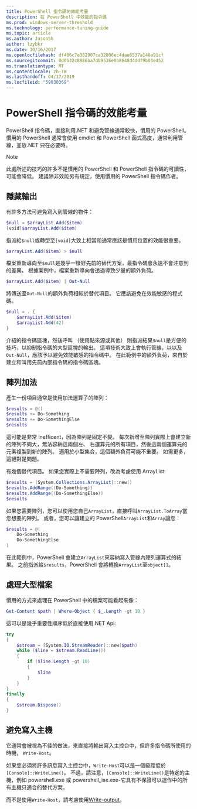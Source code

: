 ```yaml
---
title: PowerShell 指令碼的效能考量
description: 在 PowerShell 中效能的指令碼
ms.prod: windows-server-threshold
ms.technology: performance-tuning-guide
ms.topic: article
ms.author: JasonSh
author: lzybkr
ms.date: 10/16/2017
ms.openlocfilehash: df406c7e382907ca32006ec4dae6537a140a91cf
ms.sourcegitcommit: 0d0b32c8986ba7db9536e0b8648d4ddf9b03e452
ms.translationtype: MT
ms.contentlocale: zh-TW
ms.lasthandoff: 04/17/2019
ms.locfileid: "59830369"
---
```

# <a name="powershell-scripting-performance-considerations"></a>PowerShell 指令碼的效能考量

PowerShell 指令碼，直接利用.NET 和避免管線通常較快，慣用的 PowerShell。 慣用的 PowerShell 通常會使用 cmdlet 和 PowerShell 函式高度，通常利用管線，並放.NET 只在必要時。

>[!Note] 
> 此處所述的技巧的許多不是慣用的 PowerShell 和 PowerShell 指令碼的可讀性，可能會降低。 建議除非效能另有規定，使用慣用的 PowerShell 指令碼作者。

## <a name="suppressing-output"></a>隱藏輸出

有許多方法可避免寫入到管線的物件：

```PowerShell
$null = $arrayList.Add($item)
[void]$arrayList.Add($item)
```

指派給`$null`或轉型至`[void]`大致上相當和通常應該是慣用位置的效能很重要。

```PowerShell
$arrayList.Add($item) > $null
```

檔案重新導向至`$null`是幾乎一樣好先前的替代方案，最指令碼會永遠不會注意到的差異。
根據案例中，檔案重新導向會透過導致少量的額外負荷。

```PowerShell
$arrayList.Add($item) | Out-Null
```

將傳送至`Out-Null`的額外負荷相較於替代項目。
它應該避免在效能敏感的程式碼。

```PowerShell
$null = . {
    $arrayList.Add($item)
    $arrayList.Add(42)
}
```

介紹的指令碼區塊，然後呼叫 （使用點來源或其他） 則指派結果`$null`是方便的技巧，以抑制指令碼的大型區塊的輸出。
這項技術大致上會執行管線，以以及`Out-Null`，應該予以避免效能敏感的指令碼中。
在此範例中的額外負荷，來自於建立和叫用先前內嵌指令碼的指令碼區塊。


## <a name="array-addition"></a>陣列加法

產生一份項目通常是使用加法運算子的陣列：

```PowerShell
$results = @()
$results += Do-Something
$results += Do-SomethingElse
$results
```

這可能是非常 inefficent，因為陣列是固定不變。
每次新增至陣列實際上會建立新的陣列不夠大，無法容納這兩個左、 右運算元的所有項目，然後這兩個運算元的元素複製到新的陣列。
適用於小型集合，這個額外負荷可能不重要。
如需更多，這絕對是問題。

有幾個替代項目。
如果您實際上不需要陣列，改為考慮使用 ArrayList:

```PowerShell
$results = [System.Collections.ArrayList]::new()
$results.AddRange((Do-Something))
$results.AddRange((Do-SomethingElse))
$results
```

如果您需要陣列，您可以使用您自己`ArrayList`，直接呼叫`ArrayList.ToArray`當您想要的陣列。
或者，您可以讓建立的 PowerShell`ArrayList`和`Array`讓您：

```PowerShell
$results = @(
    Do-Something
    Do-SomethingElse
)
```

在此範例中，PowerShell 會建立`ArrayList`來容納寫入管線內陣列運算式的結果。
之前指派給`$results`，PowerShell 會將轉換`ArrayList`至`object[]`。

## <a name="processing-large-files"></a>處理大型檔案

慣用的方式來處理在 PowerShell 中的檔案可能看起來像：

```PowerShell
Get-Content $path | Where-Object { $_.Length -gt 10 }
```

這可以是幾乎重要性順序低於直接使用.NET Api:

```PowerShell
try
{
    $stream = [System.IO.StreamReader]::new($path)
    while ($line = $stream.ReadLine())
    {
        if ($line.Length -gt 10)
        {
            $line
        }
    }
}
finally
{
    $stream.Dispose()
}
```

## <a name="avoid-write-host"></a>避免寫入主機

它通常會被視為不佳的做法，來直接將輸出寫入主控台中，但許多指令碼所使用的時機， `Write-Host`。

如果您必須將許多訊息寫入主控台中，`Write-Host`可以是一個級距低於`[Console]::WriteLine()`。 不過，請注意，`[Console]::WriteLine()`是特定的主機，例如 powershell.exe 或 powershell_ise.exe-它具有不保證可以運作中的所有主機只適合的替代方案。

而不是使用`Write-Host`，請考慮使用[Write-output](/powershell/module/Microsoft.PowerShell.Utility/Write-Output?view=powershell-5.1)。

